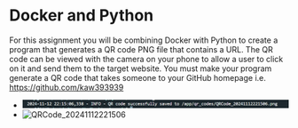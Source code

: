 # Docker and Python

For this assignment you will be combining Docker with Python to create a program that generates a QR code PNG file that
contains a URL. The QR code can be viewed with the camera on your phone to allow a user to click on it and send them to
the target website. You must make your program generate a QR code that takes someone to your GitHub homepage i.e. https://github.com/kaw393939 <replace mine with yours>

- ![alt text](image.png)
- ![QRCode_20241112221506](https://github.com/user-attachments/assets/bee0ec17-9685-4ca6-bcb5-ad9bb9da9be1)
